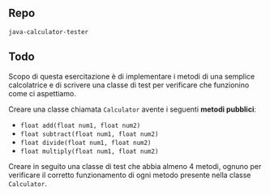 ## Repo
`java-calculator-tester`

## Todo
Scopo di questa esercitazione è di implementare i metodi di una semplice calcolatrice e di scrivere una classe di test per verificare che funzionino come ci aspettiamo.

Creare una classe chiamata `Calculator` avente i seguenti **metodi pubblici**:
- `float add(float num1, float num2)`
- `float subtract(float num1, float num2)`
- `float divide(float num1, float num2)`
- `float multiply(float num1, float num2)`

Creare in seguito una classe di test che abbia almeno 4 metodi, ognuno per verificare il corretto funzionamento di ogni metodo presente nella classe `Calculator`.

